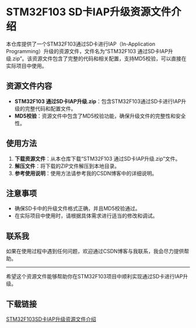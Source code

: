 # STM32F103 SD卡IAP升级资源文件介绍

本仓库提供了一个STM32F103通过SD卡进行IAP（In-Application Programming）升级的资源文件，文件名为“STM32F103 通过SD卡IAP升级.zip”。该资源文件包含了完整的代码和相关配置，支持MD5校验，可以直接在实际项目中使用。

## 资源文件内容

- **STM32F103 通过SD卡IAP升级.zip**：包含STM32F103通过SD卡进行IAP升级的完整代码和配置文件。
- **MD5校验**：资源文件中包含了MD5校验功能，确保升级文件的完整性和安全性。

## 使用方法

1. **下载资源文件**：从本仓库下载“STM32F103 通过SD卡IAP升级.zip”文件。
2. **解压文件**：将下载的ZIP文件解压到本地目录。
3. **参考使用说明**：使用方法请参考我的CSDN博客中的详细说明。

## 注意事项

- 确保SD卡中的升级文件格式正确，并且MD5校验通过。
- 在实际项目中使用时，请根据具体需求进行适当的修改和调试。

## 联系我

如果在使用过程中遇到任何问题，欢迎通过CSDN博客与我联系，我会尽力提供帮助。

---

希望这个资源文件能够帮助你在STM32F103项目中顺利实现通过SD卡进行IAP升级。

## 下载链接

[STM32F103SD卡IAP升级资源文件介绍](https://pan.quark.cn/s/575429b52c1c)